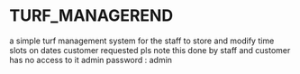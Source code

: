 # TURF_MANAGEREND
a simple turf management system for the staff to store and modify time slots on dates customer requested
pls note this done by staff and customer has no access to it
admin password : admin
